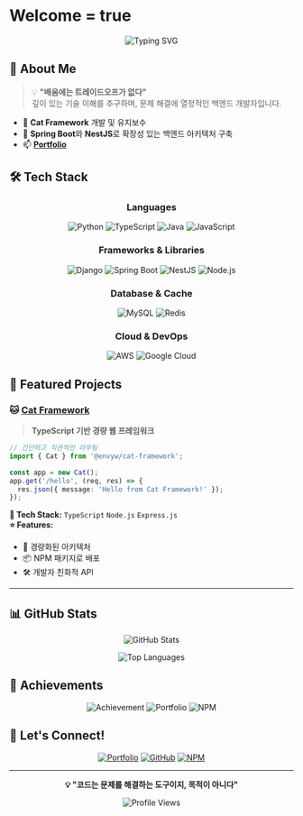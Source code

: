# Welcome = true

<div align="center">
  
  ![Typing SVG](https://readme-typing-svg.herokuapp.com?font=Fira+Code&pause=1000&color=2F81F7&center=true&vCenter=true&width=435&lines=Full+Stack+Developer;Backend+Specialist;Framework+Creator;Always+Learning+New+Things)
  
</div>

## 🚀 About Me

> 💡 **"배움에는 트레이드오프가 없다"**  
> 깊이 있는 기술 이해를 추구하며, 문제 해결에 열정적인 백엔드 개발자입니다.

- 🔭 **Cat Framework** 개발 및 유지보수
- 🌱 **Spring Boot**와 **NestJS**로 확장성 있는 백엔드 아키텍처 구축
- 📫 **[Portfolio](https://envyw.com)**

## 🛠️ Tech Stack

<div align="center">

### Languages
![Python](https://img.shields.io/badge/Python-3776AB?style=for-the-badge&logo=python&logoColor=white)
![TypeScript](https://img.shields.io/badge/TypeScript-007ACC?style=for-the-badge&logo=typescript&logoColor=white)
![Java](https://img.shields.io/badge/Java-ED8B00?style=for-the-badge&logo=openjdk&logoColor=white)
![JavaScript](https://img.shields.io/badge/JavaScript-F7DF1E?style=for-the-badge&logo=javascript&logoColor=black)

### Frameworks & Libraries
![Django](https://img.shields.io/badge/Django-092E20?style=for-the-badge&logo=django&logoColor=white)
![Spring Boot](https://img.shields.io/badge/Spring_Boot-F2F4F9?style=for-the-badge&logo=spring-boot)
![NestJS](https://img.shields.io/badge/NestJS-E0234E?style=for-the-badge&logo=nestjs&logoColor=white)
![Node.js](https://img.shields.io/badge/Node.js-43853D?style=for-the-badge&logo=node.js&logoColor=white)

### Database & Cache
![MySQL](https://img.shields.io/badge/MySQL-00000F?style=for-the-badge&logo=mysql&logoColor=white)
![Redis](https://img.shields.io/badge/Redis-DC382D?style=for-the-badge&logo=redis&logoColor=white)

### Cloud & DevOps
![AWS](https://img.shields.io/badge/AWS-232F3E?style=for-the-badge&logo=amazon-aws&logoColor=white)
![Google Cloud](https://img.shields.io/badge/Google_Cloud-4285F4?style=for-the-badge&logo=google-cloud&logoColor=white)

</div>

## 🎯 Featured Projects

### 🐱 [Cat Framework](https://www.npmjs.com/package/@envyw/cat-framework)
> **TypeScript 기반 경량 웹 프레임워크**

```typescript
// 간단하고 직관적인 라우팅
import { Cat } from '@envyw/cat-framework';

const app = new Cat();
app.get('/hello', (req, res) => {
  res.json({ message: 'Hello from Cat Framework!' });
});
```

**🔧 Tech Stack:** `TypeScript` `Node.js` `Express.js`  
**⭐ Features:** 
- 🚀 경량화된 아키텍처
- 📦 NPM 패키지로 배포
- 🛠️ 개발자 친화적 API

---

## 📊 GitHub Stats

<div align="center">
  
  ![GitHub Stats](https://github-readme-stats.vercel.app/api?username=EnvyW6567&show_icons=true&theme=tokyonight&hide_border=true&count_private=true)
  
  ![Top Languages](https://github-readme-stats.vercel.app/api/top-langs/?username=EnvyW6567&layout=compact&theme=tokyonight&hide_border=true)
  
</div>

## 🌟 Achievements

<div align="center">

![Achievement](https://img.shields.io/badge/2024.12-Award_Winner-gold?style=for-the-badge&logo=trophy)
![Portfolio](https://img.shields.io/badge/Portfolio-Live-success?style=for-the-badge&logo=vercel)
![NPM](https://img.shields.io/badge/NPM-Package_Published-red?style=for-the-badge&logo=npm)

</div>

## 🤝 Let's Connect!

<div align="center">

[![Portfolio](https://img.shields.io/badge/Portfolio-FF5722?style=for-the-badge&logo=todoist&logoColor=white)](https://envyw.com)
[![GitHub](https://img.shields.io/badge/GitHub-100000?style=for-the-badge&logo=github&logoColor=white)](https://github.com/EnvyW6567)
[![NPM](https://img.shields.io/badge/NPM-CB3837?style=for-the-badge&logo=npm&logoColor=white)](https://www.npmjs.com/package/@envyw/cat-framework)

</div>

---

<div align="center">
  
  **💡 "코드는 문제를 해결하는 도구이지, 목적이 아니다"**
  
  ![Profile Views](https://komarev.com/ghpvc/?username=EnvyW6567&color=blueviolet&style=flat-square)
  
</div>
